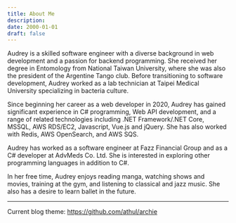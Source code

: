 ```yaml
---
title: About Me
description:
date: 2000-01-01
draft: false
---
```


Audrey is a skilled software engineer with a diverse background in web development and a passion for backend programming. She received her degree in Entomology from National Taiwan University, where she was also the president of the Argentine Tango club. Before transitioning to software development, Audrey worked as a lab technician at Taipei Medical University specializing in bacteria culture.

Since beginning her career as a web developer in 2020, Audrey has gained significant experience in C# programming, Web API development, and a range of related technologies including .NET Framework/.NET Core, MSSQL, AWS RDS/EC2, Javascript, Vue.js and jQuery. She has also worked with Redis, AWS OpenSearch, and AWS SQS.

Audrey has worked as a software engineer at Fazz Financial Group and as a C# developer at AdvMeds Co. Ltd. She is interested in exploring other programming languages in addition to C#. 

In her free time, Audrey enjoys reading manga, watching shows and movies, training at the gym, and listening to classical and jazz music. She also has a desire to learn ballet in the future.

---

Current blog theme: https://github.com/athul/archie